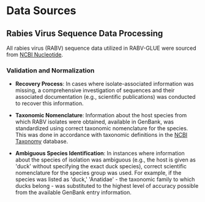 # Data Sources

## Rabies Virus Sequence Data Processing

All rabies virus (RABV) sequence data utilized in RABV-GLUE were sourced from [NCBI Nucleotide](https://www.ncbi.nlm.nih.gov/nuccore).

### Validation and Normalization

- **Recovery Process**: In cases where isolate-associated information was missing, a comprehensive investigation of sequences and their associated documentation (e.g., scientific publications) was conducted to recover this information.

- **Taxonomic Nomenclature**: Information about the host species from which RABV isolates were obtained, available in GenBank, was standardized using correct taxonomic nomenclature for the species. This was done in accordance with taxonomic definitions in the [NCBI Taxonomy](https://www.ncbi.nlm.nih.gov/taxonomy) database.

- **Ambiguous Species Identification**: In instances where information about the species of isolation was ambiguous (e.g., the host is given as 'duck' without specifying the exact duck species), correct scientific nomenclature for the species group was used. For example, if the species was listed as 'duck,' 'Anatidae' - the taxonomic family to which ducks belong - was substituted to the highest level of accuracy possible from the available GenBank entry information.

